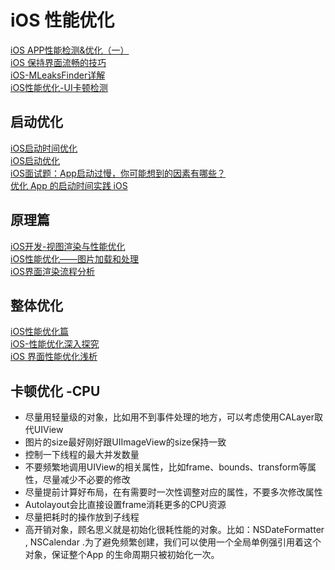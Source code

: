 
# iOS 性能优化

[iOS APP性能检测&优化（一）](https://www.jianshu.com/p/df6e281fff12)  
[iOS 保持界面流畅的技巧](https://blog.ibireme.com/2015/11/12/smooth_user_interfaces_for_ios/)  
[iOS-MLeaksFinder详解](https://www.jianshu.com/p/eb2edcd24791?utm_source=desktop&utm_medium=timeline)  
[iOS性能优化-UI卡顿检测](https://blog.csdn.net/u010262501/article/details/79616963)  

## 启动优化
[iOS启动时间优化](https://mp.weixin.qq.com/s/lRBdtwh7BmO6i3yDBRGTwA)  
[iOS启动优化](http://lingyuncxb.com/2018/01/30/iOS%E5%90%AF%E5%8A%A8%E4%BC%98%E5%8C%96/)  
[iOS面试题：App启动过慢，你可能想到的因素有哪些？](https://www.jianshu.com/p/998f06517eba)  
[优化 App 的启动时间实践 iOS](https://mp.weixin.qq.com/s?__biz=MjM5OTM0MzIwMQ==&mid=2652560354&idx=2&sn=ccaa3ecbfa1018f8a3738ac886c8673d&chksm=bcd29eec8ba517fad5bcc7b67b38246edd985e1196f5ad432ed7f42d8df1e6c7df8b608598d7&scene=21#wechat_redirect)  

## 原理篇
[iOS开发-视图渲染与性能优化](https://mp.weixin.qq.com/s/048AFZJYi-Tbf35NtGwRBg)  
[iOS性能优化——图片加载和处理](https://mp.weixin.qq.com/s/YLUA4htPI360sd5PQjsayQ)  
[iOS界面渲染流程分析](https://mp.weixin.qq.com/s/drWXwnLcEw656wt3kD4PUA)  

## 整体优化
[iOS性能优化篇](https://mp.weixin.qq.com/s/Ri-5nk4igNnL4KBXEzi5yA)  
[iOS-性能优化深入探究](https://mp.weixin.qq.com/s/653JVbLJx3zIfBoxR9WXKw)  
[iOS 界面性能优化浅析](https://mp.weixin.qq.com/s/ZpwMCHIGPZviMyXiDWR_0g)  

## 卡顿优化 -CPU
* 尽量用轻量级的对象，比如用不到事件处理的地方，可以考虑使用CALayer取代UIView
* 图片的size最好刚好跟UIImageView的size保持一致
* 控制一下线程的最大并发数量
* 不要频繁地调用UIView的相关属性，比如frame、bounds、transform等属性，尽量减少不必要的修改
* 尽量提前计算好布局，在有需要时一次性调整对应的属性，不要多次修改属性
* Autolayout会比直接设置frame消耗更多的CPU资源
* 尽量把耗时的操作放到子线程
* 高开销对象，顾名思义就是初始化很耗性能的对象。比如：NSDateFormatter , NSCalendar .为了避免频繁创建，我们可以使用一个全局单例强引用着这个对象，保证整个App 的生命周期只被初始化一次。







